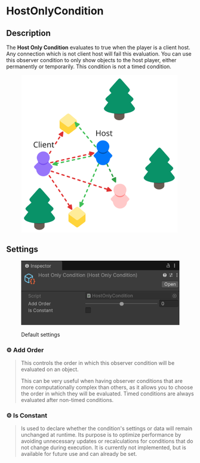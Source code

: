 # HostOnlyCondition

## Description <a href="#server-and-host" id="server-and-host"></a>

The **Host Only Condition** evaluates to true when the player is a client host. Any connection which is not client host will fail this evaluation. You can use this observer condition to only show objects to the host player, either permanently or temporarily. This condition is not a timed condition.

<div align="left"><figure><img src="../../../.gitbook/assets/host-only-observer-condition.svg" alt="" width="419"><figcaption></figcaption></figure></div>

## Settings <a href="#server-and-host" id="server-and-host"></a>

<div align="left"><figure><img src="../../../.gitbook/assets/host-only-observer-condition.png" alt=""><figcaption><p>Default settings</p></figcaption></figure></div>

### :gear: **Add Order**

> This controls the order in which this observer condition will be evaluated on an object.
>
> This can be very useful when having observer conditions that are more computationally complex than others, as it allows you to choose the order in which they will be evaluated. Timed conditions are always evaluated after non-timed conditions.

### :gear: **Is Constant**

> Is used to declare whether the condition's settings or data will remain unchanged at runtime. Its purpose is to optimize performance by avoiding unnecessary updates or recalculations for conditions that do not change during execution. It is currently not implemented, but is available for future use and can already be set.
